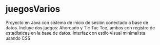 # juegosVarios
Proyecto en Java con sistema de inicio de sesión conectado a base de datos. Incluye dos juegos: Ahorcado y Tic Tac Toe, ambos con registro de estadísticas en la base de datos. Interfaz con estilo visual minimalista usando CSS.
